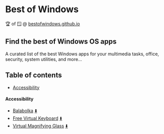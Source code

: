 # Best of Windows

🏆 of 🪟 @ [bestofwindows.github.io](https://bestofwindows.github.io "Visit Best Of Windows website")

## Find the best of Windows OS apps

A curated list of the best Windows apps for your multimedia tasks, office, security, system utilities, and more...

## Table of contents

- [Accessibility](#accessibility)

#### Accessibility

- [Balabolka](http://www.cross-plus-a.com/balabolka.htm) [⬇️](http://www.cross-plus-a.com/balabolka.htm)
- [Free Virtual Keyboard](https://freevirtualkeyboard.com) [⬇️](https://freevirtualkeyboard.com)
- [Virtual Magnifying Glass](http://magnifier.sourceforge.net) [⬇️](http://magnifier.sourceforge.net/#download)
